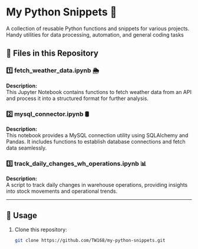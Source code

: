 
# My Python Snippets 🐍

A collection of reusable Python functions and snippets for various projects. Handy utilities for data processing, automation, and general coding tasks

## 📂 Files in this Repository

### 1️⃣ fetch_weather_data.ipynb 🌦️
**Description:**  
This Jupyter Notebook contains functions to fetch weather data from an API and process it into a structured format for further analysis.

### 2️⃣ mysql_connector.ipynb 🛢️
**Description:**  
This notebook provides a MySQL connection utility using SQLAlchemy and Pandas. It includes functions to establish database connections and fetch data seamlessly.

### 3️⃣ track_daily_changes_wh_operations.ipynb 📊
**Description:**  
A script to track daily changes in warehouse operations, providing insights into stock movements and operational trends.

---

## 🚀 Usage
1. Clone this repository:
   ```bash
   git clone https://github.com/TW168/my-python-snippets.git
